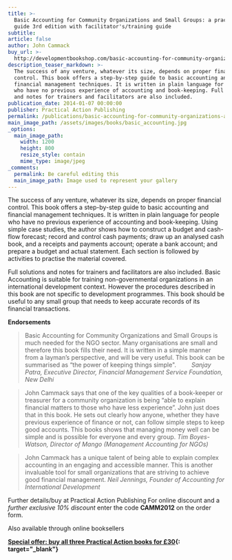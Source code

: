 ```yaml
---
title: >-
  Basic Accounting for Community Organizations and Small Groups: a practical
  guide 3rd edition with facilitator's/training guide
subtitle:
article: false
author: John Cammack
buy_url: >-
  http://developmentbookshop.com/basic-accounting-for-community-organizations-and-small-groups
description_teaser_markdown: >-
  The success of any venture, whatever its size, depends on proper financial
  control. This book offers a step-by-step guide to basic accounting and
  financial management techniques. It is written in plain language for people
  who have no previous experience of accounting and book-keeping. Full solutions
  and notes for trainers and facilitators are also included.
publication_date: 2014-01-07 00:00:00
publisher: Practical Action Publishing
permalink: /publications/basic-accounting-for-community-organizations-and-small-groups/
main_image_path: /assets/images/books/basic_accounting.jpg
_options:
  main_image_path:
    width: 1200
    height: 800
    resize_style: contain
    mime_type: image/jpeg
_comments:
  permalink: Be careful editing this
  main_image_path: Image used to represent your gallery
---
```


The success of any venture, whatever its size, depends on proper financial control. This book offers a step-by-step guide to basic accounting and financial management techniques. It is written in plain language for people who have no previous experience of accounting and book-keeping. Using simple case studies, the author shows how to construct a budget and cash-flow forecast; record and control cash payments; draw up an analysed cash book, and a receipts and payments account; operate a bank account; and prepare a budget and actual statement. Each section is followed by activities to practise the material covered.

Full solutions and notes for trainers and facilitators are also included. Basic Accounting is suitable for training non-governmental organizations in an international development context. However the procedures described in this book are not specific to development programmes. This book should be useful to any small group that needs to keep accurate records of its financial transactions.

**Endorsements**

> Basic Accounting for Community Organizations and Small Groups is much needed for the NGO sector. Many organisations are small and therefore this book fills their need. It is written in a simple manner from a layman’s perspective, and will be very useful. This book can be summarised as “the power of keeping things simple".&nbsp; &nbsp; &nbsp; &nbsp; &nbsp;*Sanjay Patra, Executive Director, Financial Management Service Foundation, New Delhi*

> John Cammack says that one of the key qualities of a book-keeper or treasurer for a community organization is being “able to explain financial matters to those who have less experience”. John just does that in this book. He sets out clearly how anyone, whether they have previous experience of finance or not, can follow simple steps to keep good accounts. This books shows that managing money well can be simple and is possible for everyone and every group. <cite>Tim Boyes-Watson, Director of Mango (Management Accounting for NGOs)</cite>

> John Cammack has a unique talent of being able to explain complex accounting in an engaging and accessible manner. This is another invaluable tool for small organizations that are striving to achieve good financial management. <cite>Neil Jennings, Founder of Accounting for International Development</cite>

Further details/buy at Practical Action Publishing For online discount and a *further exclusive 10% discount* enter the code **CAMM2012** on the order form.

Also available through online booksellers

**[Special offer: buy all three Practical Action books for &pound;30](http://developmentbookshop.com/cammack-special-offer){: target="_blank"}**